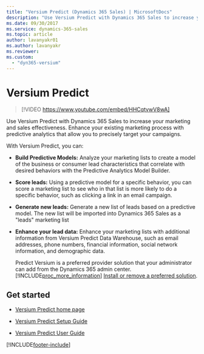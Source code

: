 ```yaml
---
title: "Versium Predict (Dynamics 365 Sales) | MicrosoftDocs"
description: "Use Versium Predict with Dynamics 365 Sales to increase your marketing and sales effectiveness using predictive analytics to precisely target your campaigns."
ms.date: 09/30/2017
ms.service: dynamics-365-sales
ms.topic: article
author: lavanyakr01
ms.author: lavanyakr
ms.reviewer: 
ms.custom: 
  - "dyn365-versium"
---
```


# Versium Predict

> [!VIDEO https://www.youtube.com/embed/HHCqtvwV8wA]

Use Versium Predict with Dynamics 365 Sales to increase your marketing and sales effectiveness. Enhance your existing marketing process with predictive analytics that allow you to precisely target your campaigns.

 With Versium Predict, you can:

- **Build Predictive Models:** Analyze your marketing lists to create a model of the business or consumer lead characteristics that correlate with desired behaviors with the Predictive Analytics Model Builder.

- **Score leads:** Using a predictive model for a specific behavior, you can score a marketing list to see who in that list is more likely to do a specific behavior, such as clicking a link in an email campaign.

- **Generate new leads:**  Generate a new list of leads based on a predictive model. The new list will be imported into Dynamics 365 Sales as a "leads" marketing list

- **Enhance your lead data:** Enhance your marketing lists with additional information from  Versium Predict Data Warehouse, such as email addresses, phone numbers, financial information, social network information, and demographic data.

  Predict Versium is a preferred provider solution that your administrator can add from the Dynamics 365 admin center. [!INCLUDE[proc_more_information](../includes/proc-more-information.md)] [Install or remove a preferred solution](/power-platform/admin/install-remove-preferred-solution).

## Get started

- [Versium Predict home page](https://versium.com/predict)

- [Versium Predict Setup Guide](https://query.prod.cms.rt.microsoft.com/cms/api/am/binary/RWASsk)

- [Versium Predict User Guide](https://query.prod.cms.rt.microsoft.com/cms/api/am/binary/RE5aXeLe)


[!INCLUDE[footer-include](../includes/footer-banner.md)]
